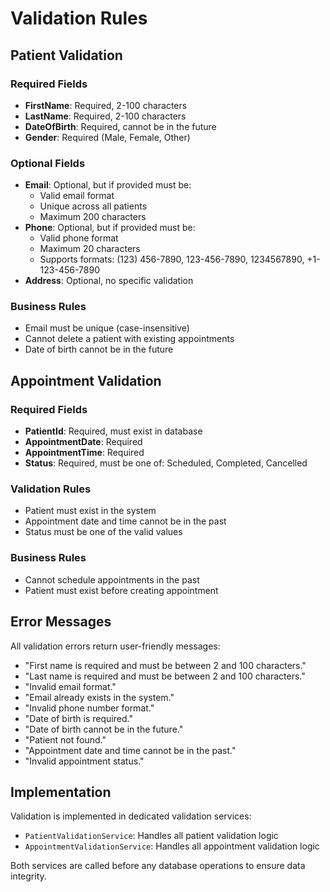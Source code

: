 # Validation Rules

## Patient Validation

### Required Fields
- **FirstName**: Required, 2-100 characters
- **LastName**: Required, 2-100 characters
- **DateOfBirth**: Required, cannot be in the future
- **Gender**: Required (Male, Female, Other)

### Optional Fields
- **Email**: Optional, but if provided must be:
  - Valid email format
  - Unique across all patients
  - Maximum 200 characters
- **Phone**: Optional, but if provided must be:
  - Valid phone format
  - Maximum 20 characters
  - Supports formats: (123) 456-7890, 123-456-7890, 1234567890, +1-123-456-7890
- **Address**: Optional, no specific validation

### Business Rules
- Email must be unique (case-insensitive)
- Cannot delete a patient with existing appointments
- Date of birth cannot be in the future

## Appointment Validation

### Required Fields
- **PatientId**: Required, must exist in database
- **AppointmentDate**: Required
- **AppointmentTime**: Required
- **Status**: Required, must be one of: Scheduled, Completed, Cancelled

### Validation Rules
- Patient must exist in the system
- Appointment date and time cannot be in the past
- Status must be one of the valid values

### Business Rules
- Cannot schedule appointments in the past
- Patient must exist before creating appointment

## Error Messages

All validation errors return user-friendly messages:
- "First name is required and must be between 2 and 100 characters."
- "Last name is required and must be between 2 and 100 characters."
- "Invalid email format."
- "Email already exists in the system."
- "Invalid phone number format."
- "Date of birth is required."
- "Date of birth cannot be in the future."
- "Patient not found."
- "Appointment date and time cannot be in the past."
- "Invalid appointment status."

## Implementation

Validation is implemented in dedicated validation services:
- `PatientValidationService`: Handles all patient validation logic
- `AppointmentValidationService`: Handles all appointment validation logic

Both services are called before any database operations to ensure data integrity.
